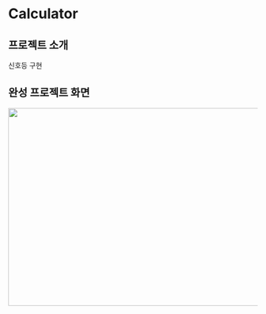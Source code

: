 # Calculator
## 프로젝트 소개
신호등 구현

## 완성 프로젝트 화면
<img src="https://github.com/miso0708/csharp/assets/105254224/6d093d9b-cebc-46d7-847f-12a2a34c98fd" width="600" height="400"/>
